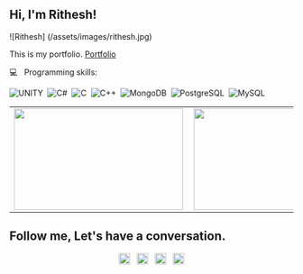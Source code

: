 
##  Hi, I'm Rithesh!
![Rithesh]
(/assets/images/rithesh.jpg)

This is my portfolio. [Portfolio](https://ritheshrao197.github.io/)

💻  &nbsp; Programming skills: <br/>



![UNITY](https://img.shields.io/badge/-Unity3D-ea2845?style=flat&logoColor=fff&logo=unity)&nbsp;
![C#](https://img.shields.io/badge/-C#-ea2845?style=flat&logoColor=fff&logo=c#)&nbsp;
![C](https://img.shields.io/badge/-C-ea2845?style=flat&logoColor=fff&logo=c)&nbsp;
![C++](https://img.shields.io/badge/-C++-ea2845?style=flat&logoColor=fff&logo=c++)&nbsp;
![MongoDB](https://img.shields.io/badge/-MongoDB-13aa52?style=flat&logoColor=fff&logo=mongodb)&nbsp;
![PostgreSQL](https://img.shields.io/badge/-PostgreSQL-336791?style=flat&logoColor=fff&logo=postgresql)&nbsp;
![MySQL](https://img.shields.io/badge/-MySQL-336791?style=flat&logoColor=fff&logo=MySQL)&nbsp;

<center>
  <table>
    <tr>
        <td><img height="180px" width="300px" align="left" src="https://github-readme-stats.vercel.app/api?username=ritheshrao197&theme=dracula"/></td>
        <td><img height="180px" width="300px" align="left" src="https://github-readme-stats.vercel.app/api/top-langs/?username=ritheshrao197&layout=compact&theme=dracula" /></td>
    </tr>   
  </table>
</center>  


## Follow me, Let's have a conversation.

<p align="center">
<a href="https://twitter.com/Rith3sh_raO" target="blank"><img align="center" src="https://cdn.jsdelivr.net/npm/simple-icons@3.0.1/icons/twitter.svg" alt="syedRedhan" height="20" width="20" /></a>
  &nbsp;
<a href="http://linkedin.com/in/rithesh-rao-0b6091116/" target="blank"><img align="center" src="https://cdn.jsdelivr.net/npm/simple-icons@3.0.1/icons/linkedin.svg" alt="syedRedhan" height="20" width="20" /></a>
  &nbsp;
<a href="https://www.facebook.com/profile.php?id=100007030638909" target="blank"><img align="center" src="https://cdn.jsdelivr.net/npm/simple-icons@3.0.1/icons/facebook.svg" alt="syedRedhan" height="20" width="20" /></a>
  &nbsp;
<a href="https://instagram.com/rithesh_rao?utm_medium=copy_link" target="blank"><img align="center" src="https://cdn.jsdelivr.net/npm/simple-icons@3.0.1/icons/instagram.svg" alt="syedRedhan" height="20" width="20" /></a>
</p>

